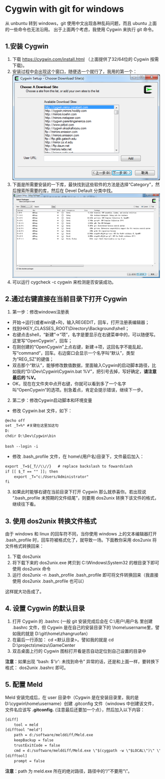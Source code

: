 # Cygwin with git for windows

从 unbuntu 转到 windows，git 使用中文出现各种乱码问题，而且 ubuntu 上面的一些命令也无法沿用。 出于上面两个考虑，我使用 Cygwin 来执行 git 命令。
## 1.安装 Cygwin
1. 下载 https://cygwin.com/install.html （上面提供了32/64位的  Cygwin 按需下载)。
2. 安装过程中会出现这个窗口，随便选一个就行了，我用的第一个：![img](img/web.png)
3. 下面是所需要安装的一下库，最快找到这些软件的方法是选择“Category”，然后搜索所需要的库，然后在 Devel Default 分类中找。![img](img/lib.png)
4. 可以运行 cygcheck -c cygwin 来检测是否安装成功。 

## 2.通过右键直接在当前目录下打开 Cygwin
1. 第一步：修改windows注册表
 + 开始->运行(或者win键+R)，输入REGEDIT，回车，打开注册表编辑器；
 + 找到HKEY_CLASSES_ROOT\Directory\Background\shell；
 + 右键点击shell，“新建”->“项”，名字是要显示在右键菜单中的，可以随便写。这里写“OpenCygwin”，回车；
 + 在刚创建的“OpenCygwin”上点右键，新建->项，这回名字不能乱起，写“command”，回车。右边窗口会显示一个名字叫“默认”，类型为“REG_SZ”的键值；
 + 双击那个“默认”，能够修改数值数据，里面输入Cygwin的启动脚本路径，比如我的“D:\Dev\Cygwin\Cygwin.bat %V”，把引号去掉，写好确定，**请注意最后的 %V。**
 + OK，现在在文件夹中点开右键，你就可以看到多了一个名字叫“OpenCygwin”的选项。别急着点，肯定会提示错误，继续下一步。
 

2. 第二步：修改Cygwin启动脚本和环境变量
 + 修改 Cygwin.bat 文件，如下：
```html
@echo off  
set _T=%* #关键在这里加这句  
D:  
chdir D:\Dev\Cygwin\bin  
  
bash --login -i  
```
 + 修改 .bash_profile 文件，在 home\\(用户名)目录下，文件最后加入： 
```html
export _T=${_T//\\//}   # replace backslash to fowardslash  
if [[ $_T == "" ]]; then  
    export _T="c:/Users/Administrator"  
fi  
```


3. 如果此时能够右键在当前目录下打开 Cygwin 那么就恭喜你。若出现说 “.bash_profile 未预期的文件结尾”，则要用 dos2unix 转换下该文件的格式，继续往下看。

## 3. 使用 dos2unix 转换文件格式
由于 windows 和 linux 的回车符不同，当你使用 windows 上的文本编辑器打开 .bash_profile 时，回车符被格式化了，就导致一场。下面教你采用 dos2unix 将文件格式转换回来：
1. 下载 dos2unix
2. 将下载下来的 dos2unix.exe 拷贝到 C:\Windows\System32 的根目录下即可使用 dos2unix 命令
3. 运行 dos2unix -n .bash_profile .bash_profile 即可将文件转换回来（我直接使用 dos2unix .bash_profile 也可以）

这样就大功告成了。

## 4. 设置 Cygwin 的默认目录
1. 打开 Cygwin 的 .bashrc (一般 git 安装完成后会在 C:\用户\用户名 里创建 .bashrc 文件，但 Cygwin 是在自己的安装目录下的 \home\username里，譬如我的就是 D:\git\home\zhangruofan）
2. 在最后一行添加： cd <默认目录>。譬如我的就是 cd D:\projects\meizu\GameCenter
3. 双击桌面上行的 Cygwin 图标打开看是否自动定位到自己设置的目录中

**注意**：如果出现 “bash: $'\r': 未找到命令” 异常的话，还是和上面一样，要转换下格式： dos2unix .bashrc 即可。

## 5. 配置 Meld
Meld 安装完成后，在 user 目录中（Cygwin 是在安装目录里，我的是 D:\cygwin\home\username）创建 .gitconfig 文件（windows 中创建该文件，文件名应该写 **.gitconfig.** (注意最后还要加一个点），然后加入以下内容：
```html
[diff]
	tool = meld
[difftool "meld"]
	path = d:/software/melddiff/Meld.exe
	keepBackup = false
	trustExitCode = false
	cmd = d:/software/melddiff/Meld.exe \"$(cygpath -w \"$LOCAL\")\" \"$(cygpath -w \"$REMOTE\")\"
[difftool]
	prompt = false

```
**注意**：path 为 meld.exe 所在的绝对路径，路径中的“/”不要用“\”。
